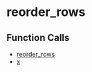 # reorder_rows

## Function Calls
- [reorder_rows](CSD/kCSD/ica/kCsd1D_ICA/STICA_UTIL/reorder_rows.md)
- [x](CSD/kCSD/ica/kCsd1D_ICA/STICA_UTIL/x.md)
